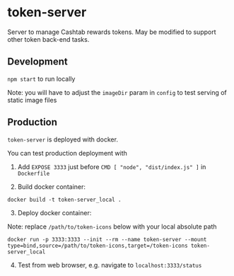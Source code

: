 # token-server

Server to manage Cashtab rewards tokens. May be modified to support other token back-end tasks.

## Development

`npm start` to run locally

Note: you will have to adjust the `imageDir` param in `config` to test serving of static image files

## Production

`token-server` is deployed with docker.

You can test production deployment with

1. Add `EXPOSE 3333` just before `CMD [ "node", "dist/index.js" ]` in `Dockerfile`

2. Build docker container:

```
docker build -t token-server_local .
```

3. Deploy docker container:

Note: replace `/path/to/token-icons` below with your local absolute path

```
docker run -p 3333:3333 --init --rm --name token-server --mount type=bind,source=/path/to/token-icons,target=/token-icons token-server_local
```

4. Test from web browser, e.g. navigate to `localhost:3333/status`
